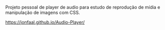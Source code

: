 Projeto pessoal de player de audio para estudo de reprodução de mídia e manipulação de imagens com CSS.

https://jonfaal.github.io/Audio-Player/
